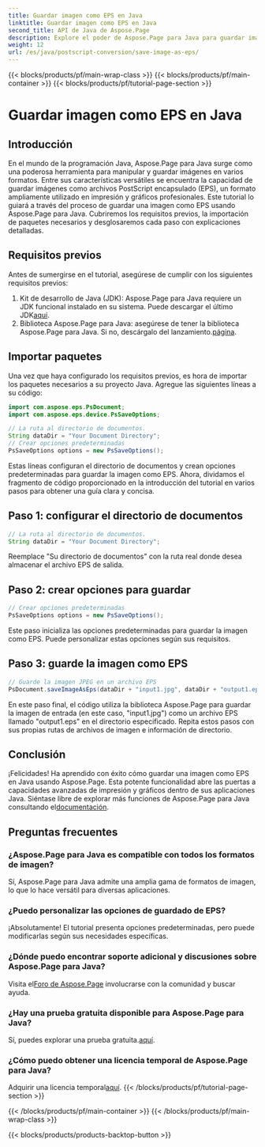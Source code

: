 ```yaml
---
title: Guardar imagen como EPS en Java
linktitle: Guardar imagen como EPS en Java
second_title: API de Java de Aspose.Page
description: Explore el poder de Aspose.Page para Java para guardar imágenes como EPS sin esfuerzo. Aumente sus capacidades de gráficos e impresión con esta versátil biblioteca Java.
weight: 12
url: /es/java/postscript-conversion/save-image-as-eps/
---
```


{{< blocks/products/pf/main-wrap-class >}}
{{< blocks/products/pf/main-container >}}
{{< blocks/products/pf/tutorial-page-section >}}

# Guardar imagen como EPS en Java

## Introducción
En el mundo de la programación Java, Aspose.Page para Java surge como una poderosa herramienta para manipular y guardar imágenes en varios formatos. Entre sus características versátiles se encuentra la capacidad de guardar imágenes como archivos PostScript encapsulado (EPS), un formato ampliamente utilizado en impresión y gráficos profesionales.
Este tutorial lo guiará a través del proceso de guardar una imagen como EPS usando Aspose.Page para Java. Cubriremos los requisitos previos, la importación de paquetes necesarios y desglosaremos cada paso con explicaciones detalladas.
## Requisitos previos
Antes de sumergirse en el tutorial, asegúrese de cumplir con los siguientes requisitos previos:
1.  Kit de desarrollo de Java (JDK): Aspose.Page para Java requiere un JDK funcional instalado en su sistema. Puede descargar el último JDK[aquí](https://www.oracle.com/java/technologies/javase-downloads.html).
2.  Biblioteca Aspose.Page para Java: asegúrese de tener la biblioteca Aspose.Page para Java. Si no, descárgalo del lanzamiento.[página](https://releases.aspose.com/page/java/).
## Importar paquetes
Una vez que haya configurado los requisitos previos, es hora de importar los paquetes necesarios a su proyecto Java. Agregue las siguientes líneas a su código:
```java
import com.aspose.eps.PsDocument;
import com.aspose.eps.device.PsSaveOptions;

// La ruta al directorio de documentos.
String dataDir = "Your Document Directory";
// Crear opciones predeterminadas
PsSaveOptions options = new PsSaveOptions();
```
Estas líneas configuran el directorio de documentos y crean opciones predeterminadas para guardar la imagen como EPS.
Ahora, dividamos el fragmento de código proporcionado en la introducción del tutorial en varios pasos para obtener una guía clara y concisa.
## Paso 1: configurar el directorio de documentos
```java
// La ruta al directorio de documentos.
String dataDir = "Your Document Directory";
```
Reemplace "Su directorio de documentos" con la ruta real donde desea almacenar el archivo EPS de salida.
## Paso 2: crear opciones para guardar
```java
// Crear opciones predeterminadas
PsSaveOptions options = new PsSaveOptions();
```
Este paso inicializa las opciones predeterminadas para guardar la imagen como EPS. Puede personalizar estas opciones según sus requisitos.
## Paso 3: guarde la imagen como EPS
```java
// Guarde la imagen JPEG en un archivo EPS
PsDocument.saveImageAsEps(dataDir + "input1.jpg", dataDir + "output1.eps", options);
```
En este paso final, el código utiliza la biblioteca Aspose.Page para guardar la imagen de entrada (en este caso, "input1.jpg") como un archivo EPS llamado "output1.eps" en el directorio especificado.
Repita estos pasos con sus propias rutas de archivos de imagen e información de directorio.
## Conclusión
¡Felicidades! Ha aprendido con éxito cómo guardar una imagen como EPS en Java usando Aspose.Page. Esta potente funcionalidad abre las puertas a capacidades avanzadas de impresión y gráficos dentro de sus aplicaciones Java.
 Siéntase libre de explorar más funciones de Aspose.Page para Java consultando el[documentación](https://reference.aspose.com/page/java/).
## Preguntas frecuentes
### ¿Aspose.Page para Java es compatible con todos los formatos de imagen?
Sí, Aspose.Page para Java admite una amplia gama de formatos de imagen, lo que lo hace versátil para diversas aplicaciones.
### ¿Puedo personalizar las opciones de guardado de EPS?
¡Absolutamente! El tutorial presenta opciones predeterminadas, pero puede modificarlas según sus necesidades específicas.
### ¿Dónde puedo encontrar soporte adicional y discusiones sobre Aspose.Page para Java?
 Visita el[Foro de Aspose.Page](https://forum.aspose.com/c/page/39) involucrarse con la comunidad y buscar ayuda.
### ¿Hay una prueba gratuita disponible para Aspose.Page para Java?
 Sí, puedes explorar una prueba gratuita.[aquí](https://releases.aspose.com/).
### ¿Cómo puedo obtener una licencia temporal de Aspose.Page para Java?
 Adquirir una licencia temporal[aquí](https://purchase.aspose.com/temporary-license/).
{{< /blocks/products/pf/tutorial-page-section >}}

{{< /blocks/products/pf/main-container >}}
{{< /blocks/products/pf/main-wrap-class >}}

{{< blocks/products/products-backtop-button >}}

